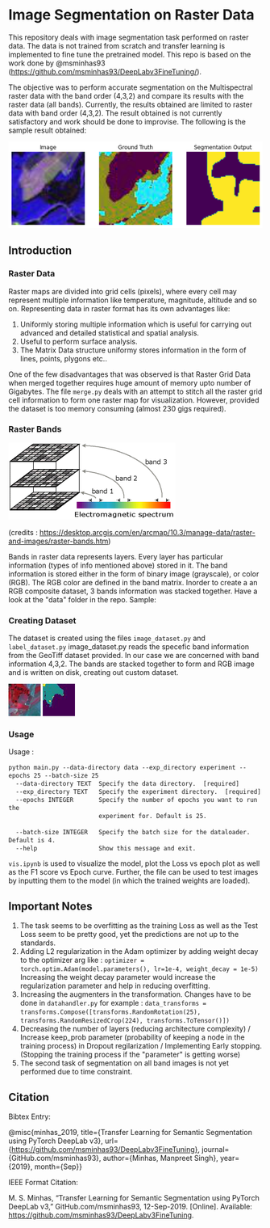 # Image Segmentation on Raster Data #
This repository deals with image segmentation task performed on raster data. The data is not trained from scratch and transfer learning is implemented to fine tune the pretrained model. This repo is based on the work done by @msminhas93 (https://github.com/msminhas93/DeepLabv3FineTuning/).

The objective was to perform accurate segmentation on the Multispectral raster data with the band order (4,3,2) and compare its results with the raster data (all bands). Currently, the results obtained are limited to raster data with band order (4,3,2). The result obtained is not currently satisfactory and work should be done to improvise.
The following is the sample result obtained: 

![Samples Segmentation output](./experiment/SegmentationOutput_Bands_432.png)

## Introduction ##
### Raster Data ###
Raster maps are divided into grid cells (pixels), where every cell may represent multiple information like temperature, magnitude, altitude and so on. Representing data in raster format has its own advantages like:
1. Uniformly storing multiple information which is useful for carrying out advanced and detailed statistical and spatial analysis.
2. Useful to perform surface analysis.
3. The Matrix Data structure uniformy stores information in the form of lines, points, plygons etc..

One of the few disadvantages that was observed is that Raster Grid Data when merged together requires huge amount of memory upto number of Gigabytes. The file ```merge.py``` deals with an attempt to stitch all the raster grid cell information to form one raster map for visualization. However, provided the dataset is too memory consuming (almost 230 gigs required).

### Raster Bands ###
![Sample raster band info](./experiment/raster_band.gif)

(credits : https://desktop.arcgis.com/en/arcmap/10.3/manage-data/raster-and-images/raster-bands.htm)

Bands in raster data represents layers. Every layer has particular information (types of info mentioned above) stored in it. The band information is stored either in the form of binary image (grayscale), or color (RGB). The RGB color are defined in the band matrix.
Inorder to create a an RGB composite dataset, 3 bands information was stacked together. Have a look at the "data" folder in the repo.
Sample:

### Creating Dataset ###
The dataset is created using the files ```image_dataset.py``` and ```label_dataset.py```
image_dataset.py reads the specefic band information from the GeoTiff dataset provided. In our case we are concerned with band information 4,3,2. The bands are stacked together to form and RGB image and is written on disk, creating out custom dataset. 

![Samples Images](./data/Images/img_1.jpg)
![Samples Masks](./data/Masks/img_1.jpg)

### Usage ###
Usage : 
```
python main.py --data-directory data --exp_directory experiment --epochs 25 --batch-size 25
  --data-directory TEXT  Specify the data directory.  [required]
  --exp_directory TEXT   Specify the experiment directory.  [required]
  --epochs INTEGER       Specify the number of epochs you want to run the
                         experiment for. Default is 25.

  --batch-size INTEGER   Specify the batch size for the dataloader. Default is 4.
  --help                 Show this message and exit.
```

```vis.ipynb``` is used to visualize the model, plot the Loss vs epoch plot as well as the F1 score vs Epoch curve.
Further, the file can be used to test images by inputting them to the model (in which the trained weights are loaded).

## Important Notes ##

1. The task seems to be overfitting as the training Loss as well as the Test Loss seem to be pretty good, yet the predictions are not up to the standards.
2. Adding L2 regularization in the Adam optimizer by adding weight decay to the optimizer arg like : ```optimizer = torch.optim.Adam(model.parameters(), lr=1e-4, weight_decay = 1e-5)``` Increasing the weight decay parameter would increase the regularization parameter and help in reducing overfitting.
3. Increasing the augmenters in the transformation. Changes have to be done in ```datahandler.py``` 
   for example : ```data_transforms = transforms.Compose([transforms.RandomRotation(25), transforms.RandomResizedCrop(224), transforms.ToTensor()])```
3. Decreasing the number of layers (reducing architecture complexity) / Increase keep_prob parameter (probability of keeping a node in the training process) in Dropout regilarization / Implementing Early stopping. (Stopping the training process if the "parameter" is getting worse)
4. The second task of segmentation on all band images is not yet performed due to time constraint.

## Citation ##
Bibtex Entry:

@misc{minhas_2019, title={Transfer Learning for Semantic Segmentation using PyTorch DeepLab v3}, url={https://github.com/msminhas93/DeepLabv3FineTuning}, journal={GitHub.com/msminhas93}, author={Minhas, Manpreet Singh}, year={2019}, month={Sep}}

IEEE Format Citation:

M. S. Minhas, “Transfer Learning for Semantic Segmentation using PyTorch DeepLab v3,” GitHub.com/msminhas93, 12-Sep-2019. [Online]. Available: https://github.com/msminhas93/DeepLabv3FineTuning.